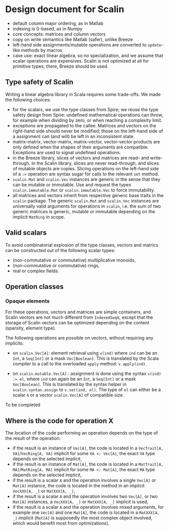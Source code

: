 Design document for Scalin
==========================

- default column major ordering, as in Matlab
- indexing is 0-based, as in Numpy
- core concepts: matrices and column vectors
- copy on write semantics like Matlab (safer), unlike Breeze
- left-hand side assignments/mutable operations are converted to `update`-like methods by macros
- case use: exact linear algebra, so no specialization, and we assume that scalar operations are
  expensives. Scalin is not optimized at all for primitive types; there, Breeze should be used.

Type safety of Scalin
---------------------

Writing a linear algebra library in Scala requires some trade-offs. We made the following choices:

- for the scalars, we use the type classes from Spire; we reuse the type safety design from Spire:
  undefined mathematical operations can throw, for example when dividing by zero, or when 
  reaching a complexity limit.
- exceptions are propagated to the callee. Matrices and vectors on the right-hand side should never
  be modified; those on the left-hand side of a assignment can (and will) be left in an inconsistent
  state.
- matrix-matrix, vector-matrix, matrix-vector, vector-vector products are only defined when the shapes
  of their arguments are compatible. Exceptions are used to signal undefined operations.
- in the Breeze library, slices of vectors and matrices are read- and write-through. In the Scalin library,
  slices are never read-through, and slices of mutable objects are copies. Slicing operations on the left-hand
  side of a `:=` operation are syntax sugar for calls to the relevant `set` method.
- `scalin.Mat` and `scalin.Vec` instances are generic in the sense that they can be mutable or immutable. Use
  and request the types `scalin.immutable.Mat` or `scalin.immutable.Vec` to force immutability.
- all matrices and vectors inherit from respective generic base traits in the `scalin` package. The generic
  `scalin.Mat` and `scalin.Vec` instances are universally valid arguments for operations in `scalin`, i.e.
  the sum of two generic matrices is generic, mutable or immutable depending on the implicit `MatRing`
  in scope.


Valid scalars
-------------

To avoid combinatorial explosion of the type classes, vectors and matrics can be constructed out
of the following scalar types:

- (non-commutative or commutative) multiplicative monoids,
- (non-commutative or commutative) rings,
- real or complex fields.

Operation classes
-----------------

### Opaque elements

For these operations, vectors and matrices are simple containers, and Scalin vectors are not much
different from `IndexedSeq`s, except that the storage of Scalin vectors can be optimized depending
on the content (sparsity, element type).

The following operations are possible on vectors, without requiring any implicits:

- on `scalin.Vec[A]`: element retrieval using `v(ind)` where `ind` can be an `Int`, 
  a `Seq[Int]` or a mask `Vec[Boolean]`. This is translated by the Scala compiler
  to a call to the overloaded `apply` method: `v.apply(ind)`.
  
- on `scalin.mutable.Vec[A]` : assignment is done using the syntax `v(ind) := el`, where `ind`
  can again be an `Int`, a `Seq[Int]` or a mask `Vec[Boolean]`. This is translated
  by the syntax helper in `scalin.syntax.assign` to `v.set(ind, el)`. The type of
  `el` can either be a scalar `A` or a vector `scalin.Vec[A]` of compatible size.

To be completed

Where is the code for operation X
---------------------------------

The location of the code performing an operation depends on the type of the 
result of the operation:

- if the result is an instance of `Vec[A]`, the code is located in a `VecTrait[A, VA]`/`VecRing[A, VA]` 
  implicit for some `VA <: Vec[A]`, the exact `VA` type depends on the selected implicit,
- if the result is an instance of `Mat[A]`, the code is located in a `MatTrait[A, MA]`/`MatRing[A, MA]`
  implicit for some `MA <: Mat[A]`, the exact `MA` type depends on the selected implicit,
- if the result is a scalar `A` and the operation involves a single `Vec[A]` or `Mat[A]` instance, the
  code is located in the method in an implicit `VecXXX[A, _]` or `MatXXX[A, _]`,
- if the result is a scalar `A` and the operation involves two `Vec[A]`, or two `Mat[A]` instances, a
  `VecXXX[A, _]` or `MatXXX[A, _]` implicit is used,
- if the result is a scalar `A` and the operation involves mixed arguments, for example one `Vec[A]` and
  one `Mat[A]`, the code is located in a `MatXXX[A, _]` implicit (`Mat[A]` is supposedly the
  most complex object involved, which would benefit most from optimizations).


